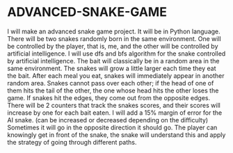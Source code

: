 # ADVANCED-SNAKE-GAME
I will make an advanced snake game project. It will be in Python language. There will be two snakes randomly born in the same environment. One will be controlled by the player, that is, me, and the other will be controlled by artificial intelligence. I will use dfs and bfs algorithm for the snake controlled by artificial intelligence. The bait will classically be in a random area in the same environment. The snakes will grow a little larger each time they eat the bait. After each meal you eat, snakes will immediately appear in another random area. Snakes cannot pass over each other; if the head of one of them hits the tail of the other, the one whose head hits the other loses the game. If snakes hit the edges, they come out from the opposite edges. There will be 2 counters that track the snakes scores, and their scores will increase by one for each bait eaten. I will add a 15% margin of error for the AI snake. (can be increased or decreased depending on the difficulty) Sometimes it will go in the opposite direction it should go. The player can knowingly get in front of the snake, the snake will understand this and apply the strategy of going through different paths.
